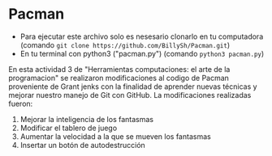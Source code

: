 # Pacman
- Para ejecutar este archivo solo es nesesario clonarlo en tu computadora (comando `git clone https://github.com/BillySh/Pacman.git`)
- En tu terminal con python3 ("pacman.py") (comando `python3 pacman.py`)

En esta actividad 3 de "Herramientas computaciones: el arte de la programacion" se realizaron modificaciones al codigo de Pacman proveniente de Grant jenks con la finalidad de aprender nuevas técnicas y mejorar nuestro manejo de Git con GitHub. La modificaciones realizadas fueron:

1. Mejorar la inteligencia de los fantasmas
2. Modificar el tablero de juego
3. Aumentar la velocidad a la que se mueven los fantasmas
4. Insertar un botón de autodestrucción
